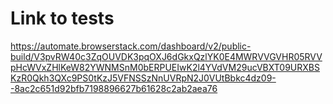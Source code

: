 # Link to tests 
https://automate.browserstack.com/dashboard/v2/public-build/V3pvRW40c3ZqOUVDK3pqOXJ6dGkxQzlYK0E4MWRVVGVHR05RVVpHcWVxZHlKeW82YWNMSnM0bERPUEIwK2l4YVdVM29ucVBXT09URXBSKzR0Qkh3QXc9PS0tKzJ5VFNSSzNnUVRpN2J0VUtBbkc4dz09--8ac2c651d92bfb7198896627b61628c2ab2aea76
